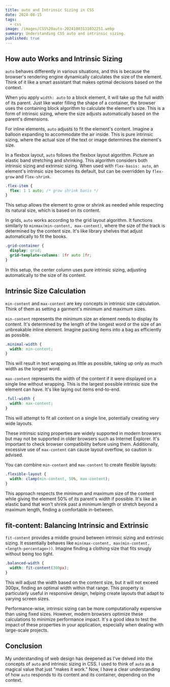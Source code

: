 ```yaml
---
title: auto and Intrinsic Sizing in CSS
date: 2024-08-15
tags:
  - css
image: /images/CSS%20auto-20241003131032251.webp
summary: Understanding CSS auto and intrinsic sizing.
published: true
---
```


## How auto Works and Intrinsic Sizing

`auto` behaves differently in various situations, and this is because the browser's rendering engine dynamically calculates the size of the element. Think of it like a smart assistant that makes optimal decisions based on the context.

When you apply `width: auto` to a block element, it will take up the full width of its parent. Just like water filling the shape of a container, the browser uses the containing block algorithm to calculate the element's size. This is a form of intrinsic sizing, where the size adjusts automatically based on the parent's dimensions.

For inline elements, `auto` adjusts to fit the element's content. Imagine a balloon expanding to accommodate the air inside. This is pure intrinsic sizing, where the actual size of the text or image determines the element's size.

In a flexbox layout, `auto` follows the flexbox layout algorithm. Picture an elastic band stretching and shrinking. This algorithm considers both intrinsic sizing and extrinsic sizing. When used with `flex-basis: auto`, an element's intrinsic size becomes its default, but can be overridden by `flex-grow` and `flex-shrink`.

```css
.flex-item {
  flex: 1 1 auto; /* grow shrink basis */
}
```

This setup allows the element to grow or shrink as needed while respecting its natural size, which is based on its content.

In grids, `auto` works according to the grid layout algorithm. It functions similarly to `minmax(min-content, max-content)`, where the size of the track is determined by the content size. It's like library shelves that adjust automatically to fit the books.

```css
.grid-container {
  display: grid;
  grid-template-columns: 1fr auto 1fr;
}
```

In this setup, the center column uses pure intrinsic sizing, adjusting automatically to the size of its content.

## Intrinsic Size Calculation

`min-content` and `max-content` are key concepts in intrinsic size calculation. Think of them as setting a garment's minimum and maximum sizes.

`min-content` represents the minimum size an element needs to display its content. It's determined by the length of the longest word or the size of an unbreakable inline element. Imagine packing items into a bag as efficiently as possible.

```css
.minimal-width {
  width: min-content;
}
```

This will result in text wrapping as little as possible, taking up only as much width as the longest word.

`max-content` represents the width of the content if it were displayed on a single line without wrapping. This is the largest possible intrinsic size the element can have. It's like laying out items end-to-end.

```css
.full-width {
  width: max-content;
}
```

This will attempt to fit all content on a single line, potentially creating very wide layouts.

These intrinsic sizing properties are widely supported in modern browsers but may not be supported in older browsers such as Internet Explorer. It's important to check browser compatibility before using them. Additionally, excessive use of `max-content` can cause layout overflow, so caution is advised.

You can combine `min-content` and `max-content` to create flexible layouts:

```css
.flexible-layout {
  width: clamp(min-content, 50%, max-content);
}
```

This approach respects the minimum and maximum size of the content while giving the element 50% of its parent's width if possible. It's like an elastic band that won't shrink past a minimum length or stretch beyond a maximum length, finding a comfortable in-between.

## fit-content: Balancing Intrinsic and Extrinsic

`fit-content` provides a middle ground between intrinsic sizing and extrinsic sizing. It essentially behaves like `min(max-content, max(min-content, <length-percentage>))`. Imagine finding a clothing size that fits snugly without being too tight.

```css
.balanced-width {
  width: fit-content(300px);
}
```

This will adjust the width based on the content size, but it will not exceed 300px, finding an optimal width within that range. This property is particularly useful in responsive design, helping create layouts that adapt to varying screen sizes.

Performance-wise, intrinsic sizing can be more computationally expensive than using fixed sizes. However, modern browsers optimize these calculations to minimize performance impact. It's a good idea to test the impact of these properties in your application, especially when dealing with large-scale projects.

## Conclusion

My understanding of web design has deepened as I've delved into the concepts of `auto` and intrinsic sizing in CSS. I used to think of `auto` as a magical value that just "makes it work." Now, I have a clear understanding of how `auto` responds to its content and its container, depending on the context.